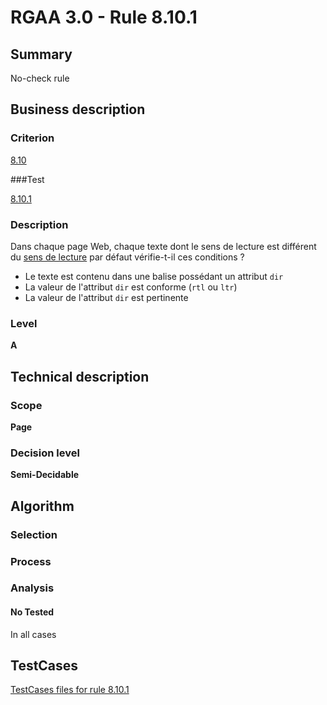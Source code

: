 # RGAA 3.0 -  Rule 8.10.1

## Summary

No-check rule

## Business description

### Criterion

[8.10](http://disic.github.io/rgaa_referentiel_en/RGAA3.0_Criteria_English_version_v1.html#crit-8-10)

###Test

[8.10.1](http://disic.github.io/rgaa_referentiel_en/RGAA3.0_Criteria_English_version_v1.html#test-8-10-1)

### Description

Dans chaque page Web, chaque texte dont le sens de lecture est diff&eacute;rent du <a href="http://references.modernisation.gouv.fr/referentiel-technique-0#mSensLecture">sens de lecture</a> par d&eacute;faut v&eacute;rifie-t-il ces conditions ? 
 
 *  Le texte est contenu dans une balise poss&eacute;dant un attribut `dir` 
 *  La valeur de l'attribut `dir` est conforme (`rtl` ou `ltr`) 
 *  La valeur de l'attribut `dir` est pertinente 


### Level

**A**

## Technical description

### Scope

**Page**

### Decision level

**Semi-Decidable**

## Algorithm

### Selection

### Process

### Analysis

#### No Tested 

In all cases



##  TestCases 

[TestCases files for rule 8.10.1](https://github.com/Asqatasun/Asqatasun/tree/master/rules/rules-rgaa3.0/src/test/resources/testcases/rgaa30/Rgaa30Rule081001/) 


